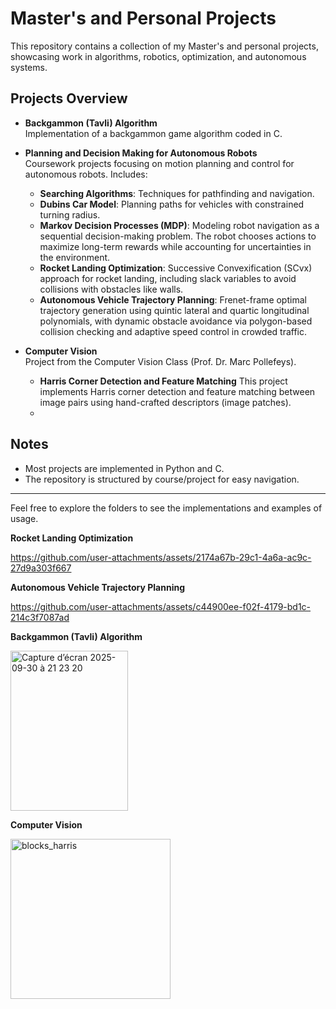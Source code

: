 # Master's and Personal Projects

This repository contains a collection of my Master's and personal projects, showcasing work in algorithms, robotics, optimization, and autonomous systems.  

## Projects Overview

- **Backgammon (Tavli) Algorithm**  
  Implementation of a backgammon game algorithm coded in C.  

- **Planning and Decision Making for Autonomous Robots**  
  Coursework projects focusing on motion planning and control for autonomous robots. Includes:
  - **Searching Algorithms**: Techniques for pathfinding and navigation.
  - **Dubins Car Model**: Planning paths for vehicles with constrained turning radius.
  - **Markov Decision Processes (MDP)**: Modeling robot navigation as a sequential decision-making problem. The robot chooses actions to maximize long-term rewards while accounting for uncertainties in the environment.
  - **Rocket Landing Optimization**: Successive Convexification (SCvx) approach for rocket landing, including slack variables to avoid collisions with obstacles like walls.
  - **Autonomous Vehicle Trajectory Planning**: Frenet-frame optimal trajectory generation using quintic lateral and quartic longitudinal polynomials, with dynamic obstacle avoidance via polygon-based collision checking and adaptive speed control in crowded traffic.
 
- **Computer Vision**  
  Project from the Computer Vision Class (Prof. Dr. Marc Pollefeys).
  - **Harris Corner Detection and Feature Matching** This project implements Harris corner detection and feature matching between image pairs using hand-crafted descriptors (image patches).
  - 

    

## Notes

- Most projects are implemented in Python and C.
- The repository is structured by course/project for easy navigation.

---

Feel free to explore the folders to see the implementations and examples of usage.


**Rocket Landing Optimization**

https://github.com/user-attachments/assets/2174a67b-29c1-4a6a-ac9c-27d9a303f667

**Autonomous Vehicle Trajectory Planning**

https://github.com/user-attachments/assets/c44900ee-f02f-4179-bd1c-214c3f7087ad

**Backgammon (Tavli) Algorithm**

<img width="188" height="256" alt="Capture d’écran 2025-09-30 à 21 23 20" src="https://github.com/user-attachments/assets/8151aeea-9dd9-4f75-8264-f94a8f6de996" />

**Computer Vision**


<img width="256" height="256" alt="blocks_harris" src="https://github.com/user-attachments/assets/0c6f2d40-5c37-46be-ac90-1c17b613909f" />



